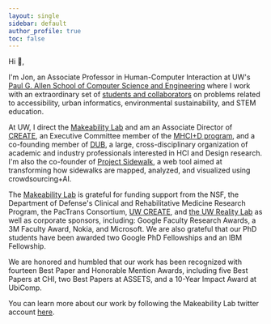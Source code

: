 ```yaml
---
layout: single
sidebar: default
author_profile: true
toc: false
---
```

Hi 👋,

I'm Jon, an Associate Professor in Human-Computer Interaction at UW's [Paul G. Allen School of Computer Science and Engineering](http://cs.washington.edu/) where I work with an extraordinary set of [students and collaborators](https://makeabilitylab.cs.washington.edu/people/) on problems related to accessibility, urban informatics, environmental sustainability, and STEM education.

At UW, I direct the [Makeability Lab](http://makeabilitylab.io/) and am an Associate Director of [CREATE](https://create.uw.edu/), an Executive Committee member of the [MHCI+D program](https://mhcid.washington.edu/), and a co-founding member of [DUB](http://dub.washington.edu), a large, cross-disciplinary organization of academic and industry professionals interested in HCI and Design research. I'm also the co-founder of [Project Sidewalk](http://projectsidewalk.org/), a web tool aimed at transforming how sidewalks are mapped, analyzed, and visualized using crowdsourcing+AI.

The [Makeability Lab](https://makeabilitylab.cs.washington.edu) is grateful for funding support from the NSF, the Department of Defense's Clinical and Rehabilitative Medicine Research Program, the PacTrans Consortium,  [UW CREATE](https://create.uw.edu/), and [the UW Reality Lab](https://realitylab.uw.edu/) as well as corporate sponsors, including: Google Faculty Research Awards, a 3M Faculty Award, Nokia, and Microsoft. We are also grateful that our PhD students have been awarded two Google PhD Fellowships and an IBM Fellowship.

We are honored and humbled that our work has been recognized with fourteen Best Paper and Honorable Mention Awards, including five Best Papers at CHI, two Best Papers at ASSETS, and a 10-Year Impact Award at UbiComp.

You can learn more about our work by following the Makeability Lab twitter account [here](http://twitter.com/makeabilitylab).
